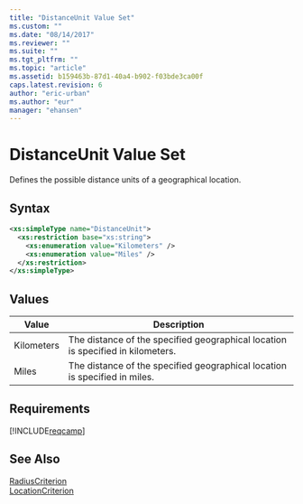 ```yaml
---
title: "DistanceUnit Value Set"
ms.custom: ""
ms.date: "08/14/2017"
ms.reviewer: ""
ms.suite: ""
ms.tgt_pltfrm: ""
ms.topic: "article"
ms.assetid: b159463b-87d1-40a4-b902-f03bde3ca00f
caps.latest.revision: 6
author: "eric-urban"
ms.author: "eur"
manager: "ehansen"
---
```

# DistanceUnit Value Set
Defines the possible distance units of a geographical location.

## Syntax

```xml
<xs:simpleType name="DistanceUnit">
  <xs:restriction base="xs:string">
    <xs:enumeration value="Kilometers" />
    <xs:enumeration value="Miles" />
  </xs:restriction>
</xs:simpleType>
```

## Values

|Value|Description|
|---------|---------------|
|Kilometers|The distance of the specified geographical location is specified in kilometers.|
|Miles|The distance of the specified geographical location is specified in miles.|

## Requirements
[!INCLUDE[reqcamp](../campaign-api/includes/reqcamp.md)]
## See Also
[RadiusCriterion](../campaign-api/radiuscriterion-data-object.md)  
[LocationCriterion](../campaign-api/locationcriterion-data-object.md)  

